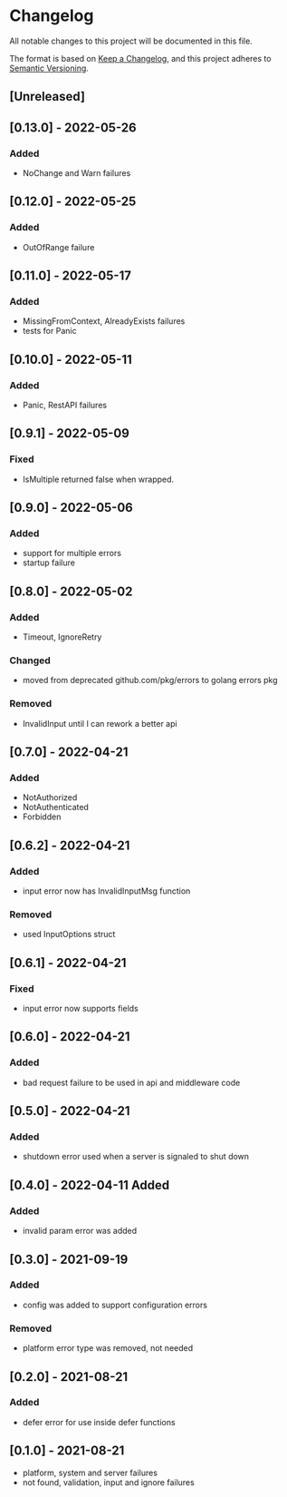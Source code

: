 # Changelog
All notable changes to this project will be documented in this file.

The format is based on [Keep a Changelog](https://keepachangelog.com/en/1.0.0/),
and this project adheres to [Semantic Versioning](https://semver.org/spec/v2.0.0.html).


## [Unreleased]
## [0.13.0] - 2022-05-26
### Added
- NoChange and Warn failures

## [0.12.0] - 2022-05-25
### Added
- OutOfRange failure
 
## [0.11.0] - 2022-05-17
### Added
- MissingFromContext, AlreadyExists failures
- tests for Panic

## [0.10.0] - 2022-05-11
### Added 
- Panic, RestAPI failures

## [0.9.1] - 2022-05-09
### Fixed
- IsMultiple returned false when wrapped.

## [0.9.0] - 2022-05-06
### Added
- support for multiple errors 
- startup failure

## [0.8.0] - 2022-05-02
### Added
- Timeout, IgnoreRetry

### Changed
- moved from deprecated github.com/pkg/errors to golang errors pkg

### Removed 
- InvalidInput until I can rework a better api

## [0.7.0] - 2022-04-21
### Added
- NotAuthorized
- NotAuthenticated
- Forbidden

## [0.6.2] - 2022-04-21
### Added
- input error now has InvalidInputMsg function
### Removed
- used InputOptions struct

## [0.6.1] - 2022-04-21
### Fixed
- input error now supports fields

## [0.6.0] - 2022-04-21
### Added
- bad request failure to be used in api and middleware code

## [0.5.0] - 2022-04-21
### Added
- shutdown error used when a server is signaled to shut down

## [0.4.0] - 2022-04-11 Added
### Added
- invalid param error was added 


## [0.3.0] - 2021-09-19
### Added
- config was added to support configuration errors
### Removed
- platform error type was removed, not needed

## [0.2.0] - 2021-08-21
### Added
- defer error for use inside defer functions

## [0.1.0] - 2021-08-21
- platform, system and server failures
- not found, validation, input and ignore failures